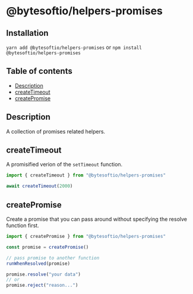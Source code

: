 # @bytesoftio/helpers-promises

## Installation

`yarn add @bytesoftio/helpers-promises` or `npm install @bytesoftio/helpers-promises`

## Table of contents

<!-- START doctoc generated TOC please keep comment here to allow auto update -->
<!-- DON'T EDIT THIS SECTION, INSTEAD RE-RUN doctoc TO UPDATE -->


- [Description](#description)
- [createTimeout](#createtimeout)
- [createPromise](#createpromise)

<!-- END doctoc generated TOC please keep comment here to allow auto update -->

## Description

A collection of promises related helpers.

## createTimeout

A promisified verion of the `setTimeout` function.

```ts
import { createTimeout } from "@bytesoftio/helpers-promises"

await createTimeout(2000)
```

## createPromise

Create a promise that you can pass around without specifying the resolve function first.

```ts
import { createPromise } from "@bytesoftio/helpers-promises"

const promise = createPromise()

// pass promise to another function
runWhenResolved(promise)

promise.resolve("your data")
// or
promise.reject("reason...")
```

